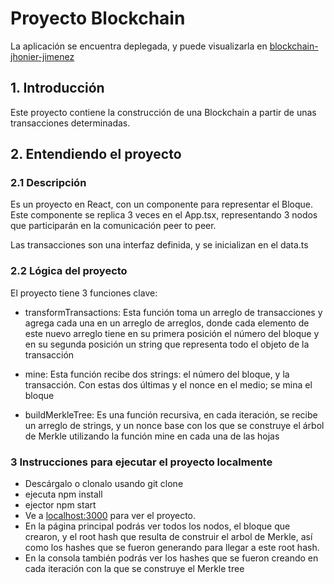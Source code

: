 # Proyecto Blockchain

La aplicación se encuentra deplegada, y puede visualizarla en [blockchain-jhonier-jimenez](https://blockchain-jhonier-jimnezs-projects.vercel.app/)
## **1. Introducción**
Este proyecto contiene la construcción de una Blockchain a partir de unas transacciones determinadas.

## **2. Entendiendo el proyecto**

### **2.1 Descripción**

Es un proyecto en React, con un componente para representar el Bloque. Este componente se replica 3  veces en el App.tsx, representando 3 nodos que participarán en la comunicación peer to peer.

Las transacciones son una interfaz definida, y se inicializan en el data.ts

### **2.2 Lógica del proyecto**

El proyecto tiene 3 funciones clave:

- transformTransactions: Esta función toma un arreglo de transacciones y agrega cada una en un arreglo de arreglos, donde cada elemento de este nuevo arreglo tiene en su primera posición el número del bloque y en su segunda posición un string que representa todo el objeto de la transacción

- mine: Esta función recibe dos strings: el número del bloque, y la transacción. Con estas dos últimas y el nonce en el medio; se mina el bloque

- buildMerkleTree: Es una función recursiva, en cada iteración, se recibe un arreglo de strings, y un nonce base con los que se construye el árbol de Merkle utilizando la función mine en cada una de las hojas

### **3 Instrucciones para ejecutar el proyecto localmente**

- Descárgalo o clonalo usando git clone
- ejecuta npm install
- ejector npm start
- Ve a [localhost:3000](http://localhost:3000/) para ver el proyecto.
- En la página principal podrás ver todos los nodos, el bloque que crearon, y el root hash que resulta de construir el arbol de Merkle, así como los hashes que se fueron generando para llegar a este root hash.
- En la consola también podrás ver los hashes que se fueron creando en cada iteración con la que se construye el Merkle tree
